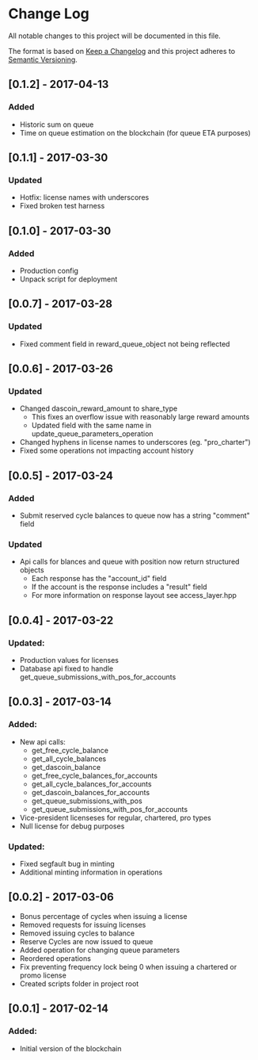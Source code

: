 # Change Log
All notable changes to this project will be documented in this file.

The format is based on [Keep a Changelog](http://keepachangelog.com/)
and this project adheres to [Semantic Versioning](http://semver.org/).

## [0.1.2] - 2017-04-13
### Added
- Historic sum on queue
- Time on queue estimation on the blockchain (for queue ETA purposes)

## [0.1.1] - 2017-03-30
### Updated
- Hotfix: license names with underscores
- Fixed broken test harness

## [0.1.0] - 2017-03-30
### Added
- Production config
- Unpack script for deployment

## [0.0.7] - 2017-03-28
### Updated
- Fixed comment field in reward_queue_object not being reflected

## [0.0.6] - 2017-03-26
### Updated
- Changed dascoin_reward_amount to share_type
  - This fixes an overflow issue with reasonably large reward amounts
  - Updated field with the same name in update_queue_parameters_operation
- Changed hyphens in license names to underscores (eg. "pro_charter")
- Fixed some operations not impacting account history

## [0.0.5] - 2017-03-24
### Added
- Submit reserved cycle balances to queue now has a string "comment" field

### Updated
- Api calls for blances and queue with position now return structured objects
  - Each response has the "account_id" field
  - If the account is the response includes a "result" field
  - For more information on response layout see access_layer.hpp

## [0.0.4] - 2017-03-22
### Updated:
- Production values for licenses
- Database api fixed to handle get_queue_submissions_with_pos_for_accounts

## [0.0.3] - 2017-03-14
### Added:
- New api calls: 
  - get_free_cycle_balance
  - get_all_cycle_balances
  - get_dascoin_balance
  - get_free_cycle_balances_for_accounts
  - get_all_cycle_balances_for_accounts
  - get_dascoin_balances_for_accounts
  - get_queue_submissions_with_pos
  - get_queue_submissions_with_pos_for_accounts
- Vice-president licenseses for regular, chartered, pro types
- Null license for debug purposes 

### Updated:
- Fixed segfault bug in minting
- Additional minting information in operations


## [0.0.2] - 2017-03-06
- Bonus percentage of cycles when issuing a license
- Removed requests for issuing licenses
- Removed issuing cycles to balance
- Reserve Cycles are now issued to queue
- Added operation for changing queue parameters
- Reordered operations
- Fix preventing frequency lock being 0 when issuing a chartered or promo license
- Created scripts folder in project root

## [0.0.1] - 2017-02-14
### Added:
- Initial version of the blockchain